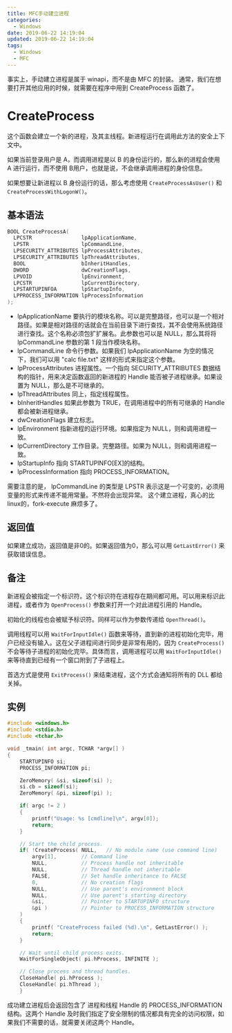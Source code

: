 ```yaml
---
title: MFC手动建立进程
categories:
  - Windows
date: 2019-06-22 14:19:04
updated: 2019-06-22 14:19:04
tags: 
  - Windows
  - MFC
---
```


事实上，手动建立进程是属于 winapi，而不是由 MFC 的封装。
通常，我们在想要打开其他应用的时候，就需要在程序中用到 CreateProcess 函数了。
<!--more-->

# CreateProcess

这个函数会建立一个新的进程，及其主线程。新进程运行在调用此方法的安全上下文中。

如果当前登录用户是 A，而调用进程是以 B 的身份运行的，那么新的进程会使用 A 进行运行，而不使用 B用户，也就是说，不会继承调用进程的身份信息。

如果想要让新进程以 B 身份运行的话，那么考虑使用 `CreateProcessAsUser()` 和 `CreateProcessWithLogonW()`。

## 基本语法

```cpp
BOOL CreateProcessA(
  LPCSTR                lpApplicationName,
  LPSTR                 lpCommandLine,
  LPSECURITY_ATTRIBUTES lpProcessAttributes,
  LPSECURITY_ATTRIBUTES lpThreadAttributes,
  BOOL                  bInheritHandles,
  DWORD                 dwCreationFlags,
  LPVOID                lpEnvironment,
  LPCSTR                lpCurrentDirectory,
  LPSTARTUPINFOA        lpStartupInfo,
  LPPROCESS_INFORMATION lpProcessInformation
);
```

- lpApplicationName 要执行的模块名称。可以是完整路径，也可以是一个相对路径。如果是相对路径的话就会在当前目录下进行查找，其不会使用系统路径进行查找。这个名称必须包扩扩展名。此参数也可以是 NULL，那么其将将 lpCommandLine 参数的第 1 段当作模块名称。
- lpCommandLine 命令行参数。如果我们 lpApplicationName 为空的情况下，我们可以用 "calc file.txt" 这样的形式来指定这个参数。
- lpProcessAttributes 进程属性。一个指向 SECURITY_ATTRIBUTES 数据结构的指针，用来决定函数返回的新进程的 Handle 能否被子进程继承。如果设置为 NULL，那么是不可继承的。
- lpThreadAttributes 同上，指定线程属性。
- bInheritHandles 如果此参数为 TRUE，在调用进程中的所有可继承的 Handle 都会被新进程继承。
- dwCreationFlags 建立标志。
- lpEnvironment 指新进程的运行环境。如果指定为 NULL，则和调用进程一致。
- lpCurrentDirectory 工作目录。完整路径。如果为 NULL，则和调用进程一致。
- lpStartupInfo 指向 STARTUPINFO[EX]的结构。
- lpProcessInformation 指向 PROCESS_INFORMATION。

需要注意的是， lpCommandLine 的类型是 LPSTR 表示这是一个可变的，必须用变量的形式来传递不能用常量。不然将会出现异常。
这个建立进程，真心的比 linux的，fork-execute 麻烦多了。

## 返回值

如果建立成功，返回值是非0的。如果返回值为0，那么可以用 `GetLastError()` 来获取错误信息。

## 备注

新进程会被指定一个标识符。这个标识符在进程存在期间都可用。可以用来标识此进程，或者作为 `OpenProcess()` 参数来打开一个对此进程引用的 Handle。

初始化的线程也会被赋予标识符。同样可以作为参数传递给 `OpenThread()`。

调用线程可以用 `WaitForInputIdle()` 函数来等待，直到新的进程初始化完毕，用户已经没有输入。这在父子进程间进行同步是非常有用的，因为 `CreateProcess()` 不会等待子进程的初始化完毕。具体而言，调用进程可以用  `WaitForInputIdle()` 来等待直到已经有一个窗口附到了子进程上。

首选方式是使用 `ExitProcess()` 来结束进程，这个方式会通知将所有的 DLL 都给关掉。

## 实例

```cpp
#include <windows.h>
#include <stdio.h>
#include <tchar.h>

void _tmain( int argc, TCHAR *argv[] )
{
    STARTUPINFO si;
    PROCESS_INFORMATION pi;

    ZeroMemory( &si, sizeof(si) );
    si.cb = sizeof(si);
    ZeroMemory( &pi, sizeof(pi) );

    if( argc != 2 )
    {
        printf("Usage: %s [cmdline]\n", argv[0]);
        return;
    }

    // Start the child process. 
    if( !CreateProcess( NULL,   // No module name (use command line)
        argv[1],        // Command line
        NULL,           // Process handle not inheritable
        NULL,           // Thread handle not inheritable
        FALSE,          // Set handle inheritance to FALSE
        0,              // No creation flags
        NULL,           // Use parent's environment block
        NULL,           // Use parent's starting directory 
        &si,            // Pointer to STARTUPINFO structure
        &pi )           // Pointer to PROCESS_INFORMATION structure
    ) 
    {
        printf( "CreateProcess failed (%d).\n", GetLastError() );
        return;
    }

    // Wait until child process exits.
    WaitForSingleObject( pi.hProcess, INFINITE );

    // Close process and thread handles. 
    CloseHandle( pi.hProcess );
    CloseHandle( pi.hThread );
    }
```

成功建立进程后会返回包含了 进程和线程 Handle 的 PROCESS_INFORMATION 结构。这两个 Handle 及时我们指定了安全限制的情况都具有完全的访问权限，如果我们不需要的话，就需要关闭这两个 Handle。


